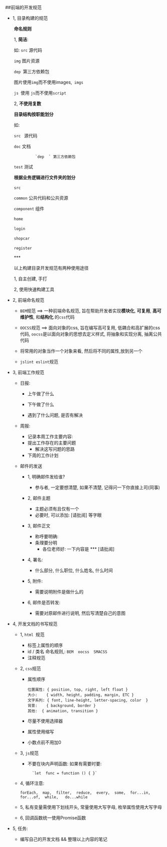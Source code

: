 ##前端的开发规范

+ 1, 目录构建的规范

  ​	**命名规则**

  ​		1, **简洁**:  

  ​			如:   ` src ` 源代码

  ​				`img` 图片资源

  ​				`dep `第三方依赖包

  ​				图片使用`img`而不使用images,` imgs`  

  ​				`js `使用 `js`而不使用`script`

  

  ​		2, **不使用复数**	

  

  ​	**目录结构按职能划分**

  ​			如:	

  ​				`src ` 源代码

  ​				`doc`  文档

   				`dep  ` 第三方依赖包

  ​				`test` 测试

  

  ​	**根据业务逻辑进行文件夹的划分**

  ​			`src` 

  ​				`common` 公共代码和公共资源

  ​				`component` 组件

  ​					`home`

  ​					`login`

  ​					`shopcar`

  ​					`register`

  ​					***

  ​	以上构建目录开发规范有两种使用途径

  ​			1, 自主创建, 手打

  ​			2, 使用快速构建工具

+ 2, 前端命名规范

  + `BEM`规范       ==>    一种前端命名规范, 旨在帮助开发者实现**模块化**, **可复用**, **高可维护性**, 和**结构化** 的`css`代码

    

  + `OOCSS`规范   ==>   面向对象的css, 旨在编写高可复用, 低耦合和高扩展的css代码, `oocss`是以面向对象的思想去定义样式, 将抽象和实现分离, 抽离公共代码

  + 将常用的对象当作一个对象来看, 然后将不同的属性,放到另一个  

  + `jslint eslint`规范



+ 3, 前端工作规范

  + 日报:

    + 上午做了什么

    + 下午做了什么

    + 遇到了什么问题, 是否有解决

      

  + 周报:

    + 记录本周工作主要内容:
    + 提出工作存在的主要问题
      + 解决这写问题的思路
    + 下周的工作计划

  

  + 邮件的发送

    + 1, 明确邮件发给谁?

      + 参与者, 一定要想清楚, 如果不清楚, 记得问一下你直接上司(同事)

    + 2, 邮件主题

      + 主题必须有且仅有一个
      + 必要时, 可以添加: [请批阅]  等字眼

    + 3, 邮件正文

      + 称呼要明确:
      + 条理要分明
        + 各位老师好:  一下内容是 ***  [请批阅]

    + 4, 署名:

      + 什么部分, 什么职位, 什么姓名, 什么时间

    + 5, 附件:

      + 需要说明附件是做什么的

    + 6, 邮件是否转发:

      + 需要对原邮件进行说明, 然后写清楚自己的意图

        

+ 4, 开发文档的书写规范

  + 1, `html `规范  

    + 标签上属性的顺序
    + id / 类名 命名规则,: `BEM  oocss  SMACSS`
    + 注释规范

  + 2, `css`规范

    + 属性顺序

      ```
      位置属性: { position, top, right, left float }
      大小:    { width, height, padding, margin, ETC }
      文字系列: { font, line-height, letter-spacing, color  }
      背景:    { background, border }
      其他:  { animation, transition }
      ```

    + 尽量不使用选择器 

    + 属性使用缩写

    + 小数点前不用加0

  

  

  + 3, `js`规范 

    + 不要在块内声明函数: 如果有需要时要:	

         	`let  func = function () { }`

      

  +  4, 循环注意:

     `forEach,  map,  filter,  reduce,  every,  some,  for...in,  for...of,  while,   do...while `

  +  5, 私有变量需使用下划线开头,   常量使用大写字母,  枚举属性使用大写字母 

  + 6, 回调函数统一使用Promise函数

+ 5, 任务:

  + 编写自己的开发文档 && 整理以上内容的笔记

    